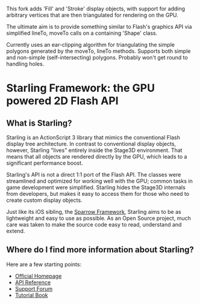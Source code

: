 This fork adds 'Fill' and 'Stroke' display objects, with support for adding arbitrary vertices that are then triangulated for rendering on the GPU.

The ultimate aim is to provide something similar to Flash's graphics API via simplified lineTo, moveTo calls on a containing 'Shape' class.

Currently uses an ear-clipping algorithm for triangulating the simple polygons generated by the moveTo, lineTo methods.
Supports both simple and non-simple (self-intersecting) polygons. Probably won't get round to handling holes.


Starling Framework: the GPU powered 2D Flash API
================================================

What is Starling?
-----------------

Starling is an ActionScript 3 library that mimics the conventional Flash display tree architecture. In contrast to conventional display objects, however, Starling "lives" entirely inside the Stage3D environment. That means that all objects are rendered directly by the GPU, which leads to a significant performance boost. 

Starling's API is not a direct 1:1 port of the Flash API. The classes were streamlined and optimized for working well with the GPU; common tasks in game development were simplified. Starling hides the Stage3D internals from developers, but makes it easy to access them for those who need to create custom display objects.

Just like its iOS sibling, the [Sparrow Framework][1], Starling aims to be as lightweight and easy to use as possible. As an Open Source project, much care was taken to make the source code easy to read, understand and extend.

Where do I find more information about Starling?
------------------------------------------------

Here are a few starting points:

* [Official Homepage](http://www.starling-framework.org)
* [API Reference](http://doc.starling-framework.org)
* [Support Forum](http://forum.starling-framework.org)
* [Tutorial Book](http://www.bytearray.org/?p=3371)


[1]: http://www.sparrow-framework.org